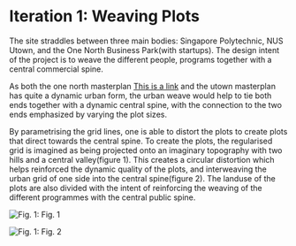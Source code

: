 
# Iteration 1: Weaving Plots

The site straddles between three main bodies: Singapore Polytechnic, NUS Utown, and the One North Business Park(with startups).
The design intent of the project is to weave the different people, programs together with a central commercial spine. 

As both the one north masterplan [This is a link](http://www.zaha-hadid.com/masterplans/one-north-masterplan/) and the utown masterplan has quite a dynamic urban form, the urban weave would help to tie both ends together with a dynamic central spine, with the connection to the two ends emphasized by varying the plot sizes.

By parametrising the grid lines, one is able to distort the plots to create plots that direct towards the central spine.
To create the plots, the regularised grid is imagined as being projected onto an imaginary topography with two hills and a central valley(figure 1). This creates a circular distortion which helps reinforced the dynamic quality of the plots, and interweaving the urban grid of one side into the central spine(figure 2). The landuse of the plots are also divided with the intent of reinforcing the weaving of the different programmes with the central public spine.

![Fig. 1: Fig. 1](imgs/1a.jpg)

![Fig. 1: Fig. 2](imgs/1b.jpg)

